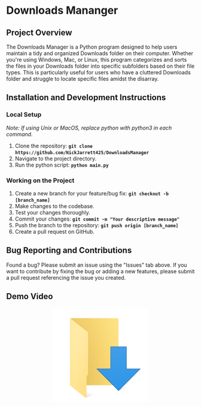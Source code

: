 # Downloads Mananger

## Project Overview
The Downloads Manager is a Python program designed to help users maintain a tidy and organized Downloads folder on their computer. Whether you're using Windows, Mac, or Linux, this program categorizes and sorts the files in your Downloads folder into specific subfolders based on their file types. This is particularly useful for users who have a cluttered Downloads folder and struggle to locate specific files amidst the disarray.


## Installation and Development Instructions
### Local Setup
_Note: If using Unix or MacOS, replace python with python3 in each command._
1. Clone the repository: **`git clone https://github.com/NickJarrett425/DownloadsManager`**
2. Navigate to the project directory.
3. Run the python script: **`python main.py`**

### Working on the Project
1. Create a new branch for your feature/bug fix: **`git checkout -b [branch_name]`**
2. Make changes to the codebase.
3. Test your changes thoroughly.
4. Commit your changes: **`git commit -m "Your descriptive message"`**
5. Push the branch to the repository: **`git push origin [branch_name]`**
6. Create a pull request on GitHub.

## Bug Reporting and Contributions
Found a bug? Please submit an issue using the "Issues" tab above. If you want to contribute by fixing the bug or adding a new features, please submit a pull request referencing the issue you created.

## Demo Video
<p align="center">
  <a href="https://youtu.be/o7jhCxj4J4II">
    <img src="https://github.com/NickJarrett425/DownloadsManager/blob/main/DownloadsIcon.png" alt="Demo Video Link" width="50%" max-height="100px">
  </a>
</p>
